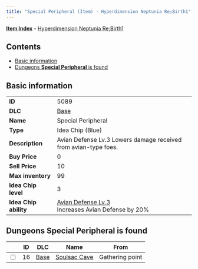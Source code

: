 ```yaml
---
title: "Special Peripheral (Item) - Hyperdimension Neptunia Re;Birth1"
---
```


[**Item Index**](/neptunia/rb1/item/index.html) - [Hyperdimension Neptunia Re;Birth1](/neptunia/rb1)

## Contents

- [Basic information](#basic-information)
- [Dungeons **Special Peripheral** is found](#dungeons-special-peripheral-is-found)

## Basic information

|   |   |
| -- | -- |
| **ID** | 5089 |
| **DLC** | [Base](/neptunia/rb1/dlc/1-base.html) |
| **Name** | Special Peripheral |
| **Type** | Idea Chip (Blue) |
| **Description** | Avian Defense Lv.3 Lowers damage received from avian-type foes. |
| **Buy Price** | 0 |
| **Sell Price** | 10 |
| **Max inventory** | 99 |
| **Idea Chip level** | 3 |
| **Idea Chip ability** | [Avian Defense Lv.3](/neptunia/rb1/avatar/1-9588-avian-defense-lv-3.html)<br />Increases Avian Defense by 20% |


## Dungeons **Special Peripheral** is found

|    | ID | DLC | Name | From |
| -- | -- | --- | ---- | ---- |
| <input type="checkbox" id="rb1-dungeon-1-16" class="trackbox" /> | 16 | [Base](/neptunia/rb1/dlc/1-base.html) | [Soulsac Cave](/neptunia/rb1/dungeon/1-16-soulsac-cave.html) | Gathering point |
